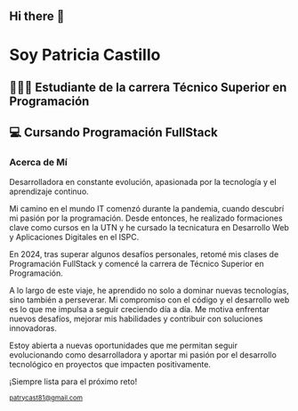 ## Hi there 👋
<h1>Soy Patricia Castillo</h1>
<h2>👩🏾‍💻 Estudiante de la carrera Técnico Superior en Programación</h2>
<h2>💻 Cursando Programación FullStack</h2>


<h3>Acerca de Mí</h3>
<p>Desarrolladora en constante evolución, apasionada por la tecnología y el aprendizaje continuo.</p>

<p>Mi camino en el mundo IT comenzó durante la pandemia, cuando descubrí mi pasión por la programación. Desde entonces, he realizado formaciones clave como cursos en la UTN y he cursado la tecnicatura en Desarrollo Web y Aplicaciones Digitales en el ISPC.</p> 
<p>En 2024, tras superar algunos desafíos personales, retomé mis clases de Programación FullStack  y comencé la carrera de Técnico Superior en Programación.</p>

<p>A lo largo de este viaje, he aprendido no solo a dominar nuevas tecnologías, sino también a perseverar. Mi compromiso con el código y el desarrollo web es lo que me impulsa a seguir creciendo día a día. Me motiva enfrentar nuevos desafíos, mejorar mis habilidades y contribuir con soluciones innovadoras.</p>

<p>Estoy abierta a nuevas oportunidades que me permitan seguir evolucionando como desarrolladora y aportar mi pasión por el desarrollo tecnológico en proyectos que impacten positivamente.</p>

<p>¡Siempre lista para el próximo reto!</p>
</p>

<small>patrycast81@gmail.com</small>

